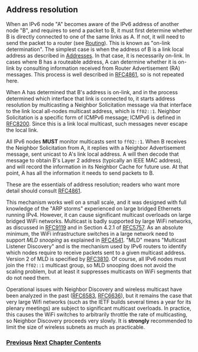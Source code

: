## Address resolution

When an IPv6 node "A" becomes aware of the IPv6 address of another node "B", and requires to send a packet to B, it must first determine whether B is directly connected to one of the same links as A. If not, it will need to send the packet to a router (see [Routing](Routing.md)). This is known as "on-link determination". The simplest case is when the address of B is a link local address as described in [Addresses](Addresses.md). In that case, it is necessarily on-link. In cases where B has a routeable address, A can determine whether it is on-link by consulting information received from Router Advertisement (RA) messages. This process is well described in [RFC4861](https://www.rfc-editor.org/info/rfc4861), so is not repeated here.

When A has determined that B's address is on-link, and in the process determined which interface that link is connected to, it starts address resolution by multicasting a Neighbor Solicitation message via that interface to the link local all-nodes multicast address, which is ```ff02::1```. Neighbor Solicitation is a specific form of ICMPv6 message; ICMPv6 is defined in [RFC8200](https://www.rfc-editor.org/info/rfc8200). Since this is a link local multicast, such messages never escape the local link.

All IPv6 nodes **MUST** monitor multicasts sent to ```ff02::1```. When B receives the Neighbor Solicitation from A, it replies with a Neighbor Advertisement message, sent unicast to A's link local address. A will then decode that message to obtain B's Layer 2 address (typically an IEEE MAC address), and will record the information in its Neighbor Cache for future use. At that point, A has all the information it needs to send packets to B.

These are the essentials of address resolution; readers who want more detail should consult [RFC4861](https://www.rfc-editor.org/info/rfc4861).

This mechanism works well on a small scale, and it was designed with full knowledge of the "ARP storms" experienced on large bridged Ethernets running IPv4. However, it can cause significant multicast overloads on large bridged WiFi networks. Multicast is badly supported by large WiFi networks, as discussed in [RFC9119](https://www.rfc-editor.org/info/rfc9119) and in Section 4.2.1 of [RFC5757](https://www.rfc-editor.org/info/rfc5757). As an absolute minimum, the WiFi infrastructure switches in a large network need to support *MLD snooping* as explained in [RFC4541](https://www.rfc-editor.org/info/rfc4541). "MLD" means "Multicast Listener Discovery" and is the mechanism used by IPv6 routers to identify which nodes require to receive packets sent to a given multicast address. Version 2 of MLD is specified by [RFC3810](https://www.rfc-editor.org/info/rfc3810). Of course, all IPv6 nodes must join the ```ff02::1``` multicast group, so MLD snooping does not avoid the scaling problem, but at least it suppresses multicasts on WiFi segments that do not need them.

Operational issues with Neighbor Discovery and wireless multicast have been analyzed in the past ([RFC6583](https://www.rfc-editor.org/info/rfc6583), [RFC6636](https://www.rfc-editor.org/info/rfc6636)), but it remains the case that very large Wifi networks (such as the IETF builds several times a year for its plenary meetings) are subject to significant multicast overloads. In practice, this causes the WiFi switches to arbitrarily throttle the rate of multicasting, so Neighbor Discovery proceeds very slowly. It is **strongly** recommended to limit the size of wireless subnets as much as practicable.


<!-- Link lines generated automatically; do not delete -->
### [<ins>Previous</ins>](Layer%202%20functions.md) [<ins>Next</ins>](Auto-configuration.md) [<ins>Chapter Contents</ins>](2.%20IPv6%20Basic%20Technology.md)
